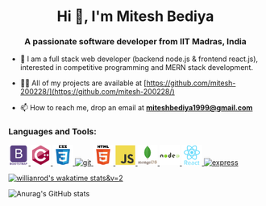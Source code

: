 <h1 align="center">Hi 👋, I'm Mitesh Bediya</h1>
<h3 align="center">A passionate software developer from IIT Madras, India</h3>

- 🌱 I am a full stack web developer (backend node.js & frontend react.js), interested in competitive programming and
MERN stack development.

- 👨‍💻 All of my projects are available at
[https://github.com/mitesh-200228/](https://github.com/mitesh-200228/)

- 📫 How to reach me, drop an email at **miteshbediya1999@gmail.com**


<h3 align="left">Languages and Tools:</h3>
<p align="left"> <a href="https://getbootstrap.com" target="_blank"> <img
            src="https://raw.githubusercontent.com/devicons/devicon/master/icons/bootstrap/bootstrap-plain-wordmark.svg"
            alt="bootstrap" width="40" height="40" /> </a>
    <a href="https://www.w3schools.com/cpp/" target="_blank"> <img
            src="https://raw.githubusercontent.com/devicons/devicon/master/icons/cplusplus/cplusplus-original.svg"
            alt="cplusplus" width="40" height="40" /> </a>
    <a href="https://www.w3schools.com/css/" target="_blank">
        <img src="https://raw.githubusercontent.com/devicons/devicon/master/icons/css3/css3-original-wordmark.svg"
            alt="css3" width="40" height="40" /> </a>
    <a href="https://git-scm.com/" target="_blank"> <img
            src="https://www.vectorlogo.zone/logos/git-scm/git-scm-icon.svg" alt="git" width="40" height="40" /> </a>
    <a href="https://www.w3.org/html/" target="_blank"> <img
            src="https://raw.githubusercontent.com/devicons/devicon/master/icons/html5/html5-original-wordmark.svg"
            alt="html5" width="40" height="40" /> </a>
    <a href="https://developer.mozilla.org/en-US/docs/Web/JavaScript" target="_blank"> <img
            src="https://raw.githubusercontent.com/devicons/devicon/master/icons/javascript/javascript-original.svg"
            alt="javascript" width="40" height="40" /> </a>
    <a href="https://www.mongodb.com/" target="_blank"> <img
            src="https://raw.githubusercontent.com/devicons/devicon/master/icons/mongodb/mongodb-original-wordmark.svg"
            alt="mongodb" width="40" height="40" /> </a>
    <a href="https://nodejs.org" target="_blank"> <img
            src="https://raw.githubusercontent.com/devicons/devicon/master/icons/nodejs/nodejs-original-wordmark.svg"
            alt="nodejs" width="40" height="40" /> </a>
    <a href="https://react.org" target="_blank"> <img
            src="https://raw.githubusercontent.com/devicons/devicon/master/icons/react/react-original-wordmark.svg"
            alt="react" width="40" height="40" /> </a>
    <a href="https://express.org" target="_blank"> <img
            src="https://raw.githubusercontent.com/devicons/devicon/master/icons/express/express.svg"
            alt="express" width="40" height="40" /> </a>          

[![willianrod's wakatime stats](https://github-readme-stats.vercel.app/api/wakatime?username=mitesh200228)&v=2](https://github.com/anuraghazra/github-readme-stats)

![Anurag's GitHub stats](https://github-readme-stats.vercel.app/api?username=mitesh-200228&show_icons=true&theme=radical)


</p>
